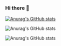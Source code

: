 ### Hi there 👋

[![Anurag's GitHub stats](https://github-readme-stats.vercel.app/api?username=dshmeister)](https://github.com/anuraghazra/github-readme-stats)

![Anurag's GitHub stats](https://github-readme-stats.vercel.app/api?username=dshmeister&show=reviews,discussions_started,discussions_answered,prs_merged,prs_merged_percentage)

![Anurag's GitHub stats](https://github-readme-stats.vercel.app/api?username=dshmeister&show_icons=true)
<!--
**dshmeister/dshmeister** is a ✨ _special_ ✨ repository because its `README.md` (this file) appears on your GitHub profile.

Here are some ideas to get you started:

- 🔭 I’m currently working on ...
- 🌱 I’m currently learning ...
- 👯 I’m looking to collaborate on ...
- 🤔 I’m looking for help with ...
- 💬 Ask me about ...
- 📫 How to reach me: ...
- 😄 Pronouns: ...
- ⚡ Fun fact: ...
-->
